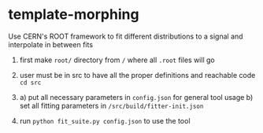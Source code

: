 # template-morphing
Use CERN's ROOT framework to fit different distributions to a signal and interpolate in between fits

1. first make ```root/``` directory from ```/``` where all ```.root``` files will go

2. user must be in src to have all the proper definitions and reachable code
```cd src```

3. a) put all necessary parameters in ```config.json``` for general tool usage
   b) set all fitting parameters in ```/src/build/fitter-init.json```

4. run ```python fit_suite.py config.json``` to use the tool
